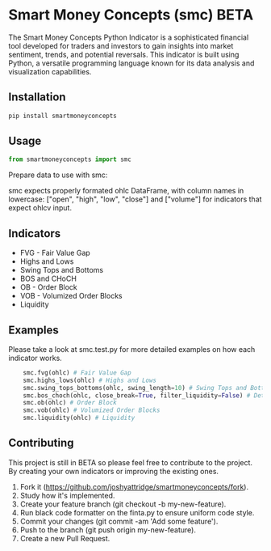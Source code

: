 # Smart Money Concepts (smc) BETA

The Smart Money Concepts Python Indicator is a sophisticated financial tool developed for traders and investors to gain insights into market sentiment, trends, and potential reversals. This indicator is built using Python, a versatile programming language known for its data analysis and visualization capabilities.

## Installation

```bash
pip install smartmoneyconcepts
```

## Usage

```python
from smartmoneyconcepts import smc
```

Prepare data to use with smc:

smc expects properly formated ohlc DataFrame, with column names in lowercase: ["open", "high", "low", "close"] and ["volume"] for indicators that expect ohlcv input.

## Indicators

- FVG - Fair Value Gap
- Highs and Lows
- Swing Tops and Bottoms
- BOS and CHoCH
- OB - Order Block
- VOB - Volumized Order Blocks
- Liquidity

## Examples

Please take a look at smc.test.py for more detailed examples on how each indicator works.

```python
    smc.fvg(ohlc) # Fair Value Gap
    smc.highs_lows(ohlc) # Highs and Lows
    smc.swing_tops_bottoms(ohlc, swing_length=10) # Swing Tops and Bottoms
    smc.bos_choch(ohlc, close_break=True, filter_liquidity=False) # Detect BOS and CHoCH
    smc.ob(ohlc) # Order Block
    smc.vob(ohlc) # Volumized Order Blocks
    smc.liquidity(ohlc) # Liquidity
```

## Contributing

This project is still in BETA so please feel free to contribute to the project. By creating your own indicators or improving the existing ones.

1. Fork it (https://github.com/joshyattridge/smartmoneyconcepts/fork).
2. Study how it's implemented.
3. Create your feature branch (git checkout -b my-new-feature).
4. Run black code formatter on the finta.py to ensure uniform code style.
5. Commit your changes (git commit -am 'Add some feature').
6. Push to the branch (git push origin my-new-feature).
7. Create a new Pull Request.
